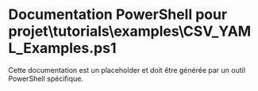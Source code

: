 # Documentation PowerShell pour projet\tutorials\examples\CSV_YAML_Examples.ps1

Cette documentation est un placeholder et doit être générée par un outil PowerShell spécifique.
